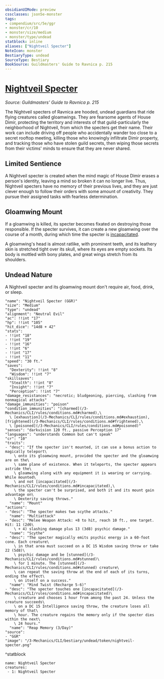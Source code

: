 ```yaml
---
obsidianUIMode: preview
cssclasses: json5e-monster
tags:
- compendium/src/5e/ggr
- monster/cr/10
- monster/size/medium
- monster/type/undead
statblock: inline
aliases: ["Nightveil Specter"]
NoteIcon: monster
BestiaryType: undead
SourceType: Bestiary
BookSource: Guildmasters' Guide to Ravnica p. 215
---
```

# [Nightveil Specter](3-Mechanics\CLI\bestiary\undead/nightveil-specter-ggr.md)
*Source: Guildmasters' Guide to Ravnica p. 215*  

The Nightveil specters of Ravnica are hooded, undead guardians that ride flying creatures called gloamwings. They are fearsome agents of House Dimir, protecting the territory and interests of that guild-particularly the neighborhood of Nightveil, from which the specters get their name. Their work can include driving off people who accidentally wander too close to a secret rooftop meeting, killing those who knowingly infiltrate Dimir property, and tracking those who have stolen guild secrets, then wiping those secrets from their victims' minds to ensure that they are never shared.

## Limited Sentience

A Nightveil specter is created when the mind magic of House Dimir erases a person's identity, leaving a mind so broken it can no longer live. Thus, Nightveil specters have no memory of their previous lives, and they are just clever enough to follow their orders with some amount of creativity. They pursue their assigned tasks with fearless determination.

## Gloamwing Mount

If a gloamwing is killed, its specter becomes fixated on destroying those responsible. If the specter survives, it can create a new gloamwing over the course of a month, during which time the specter is [incapacitated](/3-Mechanics/CLI/rules/conditions.md#incapacitated).

A gloamwing's head is almost ratlike, with prominent teeth, and its leathery skin is stretched tight over its skull, where its eyes are empty sockets. Its body is mottled with bony plates, and great wings stretch from its shoulders.

## Undead Nature

A Nightveil specter and its gloamwing mount don't require air, food, drink, or sleep.

```statblock
"name": "Nightveil Specter (GGR)"
"size": "Medium"
"type": "undead"
"alignment": "Neutral Evil"
"ac": !!int "17"
"hp": !!int "105"
"hit_dice": "14d8 + 42"
"stats":
- !!int "18"
- !!int "19"
- !!int "16"
- !!int "6"
- !!int "17"
- !!int "11"
"speed": "30 ft."
"saves":
  "Dexterity": !!int "8"
  "Wisdom": !!int "7"
"skillsaves":
  "Stealth": !!int "8"
  "Insight": !!int "7"
  "Perception": !!int "7"
"damage_resistances": "necrotic; bludgeoning, piercing, slashing from nonmagical attacks"
"damage_immunities": "poison"
"condition_immunities": "[charmed](/3-Mechanics/CLI/rules/conditions.md#charmed),\
  \ [exhaustion](/3-Mechanics/CLI/rules/conditions.md#exhaustion), [frightened](/3-Mechanics/CLI/rules/conditions.md#frightened),\
  \ [poisoned](/3-Mechanics/CLI/rules/conditions.md#poisoned)"
"senses": "darkvision 120 ft., passive Perception 17"
"languages": "understands Common but can't speak"
"cr": "10"
"traits":
- "desc": "If the specter isn't mounted, it can use a bonus action to magically teleport\
    \ onto its gloamwing mount, provided the specter and the gloamwing are on the\
    \ same plane of existence. When it teleports, the specter appears astride the\
    \ gloamwing along with any equipment it is wearing or carrying. While mounted\
    \ and not [incapacitated](/3-Mechanics/CLI/rules/conditions.md#incapacitated),\
    \ the specter can't be surprised, and both it and its mount gain advantage on\
    \ Dexterity saving throws."
  "name": "Mount"
"actions":
- "desc": "The specter makes two scythe attacks."
  "name": "Multiattack"
- "desc": "Melee Weapon Attack: +8 to hit, reach 10 ft., one target. Hit: 11 (2d6\
    \ + 4) slashing damage plus 13 (3d8) psychic damage."
  "name": "Scythe"
- "desc": "The specter magically emits psychic energy in a 60-foot cone. Each creature\
    \ in that area must succeed on a DC 15 Wisdom saving throw or take 22 (5d8)\
    \ psychic damage and be [stunned](/3-Mechanics/CLI/rules/conditions.md#stunned)\
    \ for 1 minute. The [stunned](/3-Mechanics/CLI/rules/conditions.md#stunned) creature\
    \ can repeat the saving throw at the end of each of its turns, ending the effect\
    \ on itself on a success."
  "name": "Mind Twist (Recharge 5-6)"
- "desc": "The specter touches one [incapacitated](/3-Mechanics/CLI/rules/conditions.md#incapacitated)\
    \ creature and chooses 1 hour from among the past 24. Unless the creature succeeds\
    \ on a DC 15 Intelligence saving throw, the creature loses all memory of that\
    \ hour. The creature regains the memory only if the specter dies within the next\
    \ 24 hours."
  "name": "Reap Memory (3/Day)"
"source":
- "GGR"
"image": "/3-Mechanics/CLI/bestiary/undead/token/nightveil-specter.png"
```
^statblock

```encounter-table
name: Nightveil Specter
creatures:
 - 1: Nightveil Specter
```